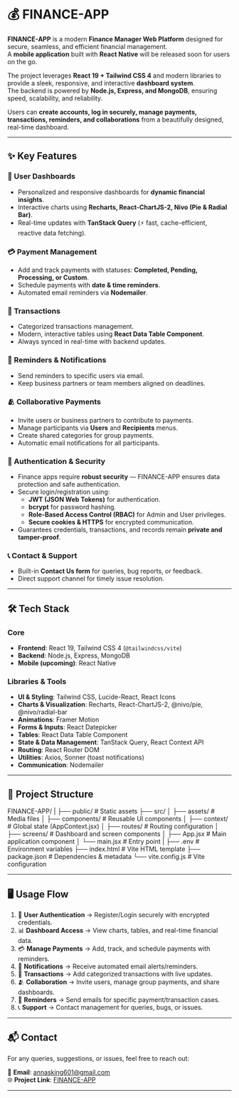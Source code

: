 # 💰 FINANCE-APP

**FINANCE-APP** is a modern **Finance Manager Web Platform** designed for secure, seamless, and efficient financial management.  
A **mobile application** built with **React Native** will be released soon for users on the go.  

The project leverages **React 19 + Tailwind CSS 4** and modern libraries to provide a sleek, responsive, and interactive **dashboard system**.  
The backend is powered by **Node.js, Express, and MongoDB**, ensuring speed, scalability, and reliability.  

Users can **create accounts, log in securely, manage payments, transactions, reminders, and collaborations** from a beautifully designed, real-time dashboard.  

---

## ✨ Key Features

### 👤 User Dashboards
- Personalized and responsive dashboards for **dynamic financial insights**.  
- Interactive charts using **Recharts, React-ChartJS-2, Nivo (Pie & Radial Bar)**.  
- Real-time updates with **TanStack Query** (⚡ fast, cache-efficient, reactive data fetching).

### 💳 Payment Management
- Add and track payments with statuses: **Completed, Pending, Processing, or Custom**.  
- Schedule payments with **date & time reminders**.  
- Automated email reminders via **Nodemailer**.  

### 💱 Transactions
- Categorized transactions management.  
- Modern, interactive tables using **React Data Table Component**.  
- Always synced in real-time with backend updates.

### 📧 Reminders & Notifications
- Send reminders to specific users via email.  
- Keep business partners or team members aligned on deadlines.

### 🫂 Collaborative Payments
- Invite users or business partners to contribute to payments.  
- Manage participants via **Users** and **Recipients** menus.  
- Create shared categories for group payments.  
- Automatic email notifications for all participants.

### 🔐 Authentication & Security
- Finance apps require **robust security** — FINANCE-APP ensures data protection and safe authentication.  
- Secure login/registration using:  
  - **JWT (JSON Web Tokens)** for authentication.  
  - **bcrypt** for password hashing.  
  - **Role-Based Access Control (RBAC)** for Admin and User privileges.  
  - **Secure cookies & HTTPS** for encrypted communication.  
- Guarantees credentials, transactions, and records remain **private and tamper-proof**.

### 📞 Contact & Support
- Built-in **Contact Us form** for queries, bug reports, or feedback.  
- Direct support channel for timely issue resolution.

---

## 🛠️ Tech Stack

### Core
- **Frontend**: React 19, Tailwind CSS 4 (`@tailwindcss/vite`)  
- **Backend**: Node.js, Express, MongoDB  
- **Mobile (upcoming)**: React Native  

### Libraries & Tools
- **UI & Styling**: Tailwind CSS, Lucide-React, React Icons  
- **Charts & Visualization**: Recharts, React-ChartJS-2, @nivo/pie, @nivo/radial-bar  
- **Animations**: Framer Motion  
- **Forms & Inputs**: React Datepicker  
- **Tables**: React Data Table Component  
- **State & Data Management**: TanStack Query, React Context API  
- **Routing**: React Router DOM  
- **Utilities**: Axios, Sonner (toast notifications)  
- **Communication**: Nodemailer  

---

## 📂 Project Structure

FINANCE-APP/
|
├── public/ # Static assets
├── src/
│ ├── assets/ # Media files
│ ├── components/ # Reusable UI components
│ ├── context/ # Global state (AppContext.jsx)
│ ├── routes/ # Routing configuration
│ ├── screens/ # Dashboard and screen components
│ ├── App.jsx # Main application component
│ └── main.jsx # Entry point
|
├── .env # Environment variables
├── index.html # Vite HTML template
├── package.json # Dependencies & metadata
└── vite.config.js # Vite configuration

---

## 🖥️ Usage Flow

1. 🔑 **User Authentication** → Register/Login securely with encrypted credentials.  
2. 📊 **Dashboard Access** → View charts, tables, and real-time financial data.  
3. 💳 **Manage Payments** → Add, track, and schedule payments with reminders.  
4. 🔔 **Notifications** → Receive automated email alerts/reminders.  
5. 💱 **Transactions** → Add categorized transactions with live updates.  
6. 🫂 **Collaboration** → Invite users, manage group payments, and share dashboards.  
7. 📧 **Reminders** → Send emails for specific payment/transaction cases.  
8. 📞 **Support** → Contact management for queries, bugs, or issues.  

---

## 📬 Contact

For any queries, suggestions, or issues, feel free to reach out:  

📧 **Email**: annasking601@gmail.com  
🌐 **Project Link**: [FINANCE-APP](https://finance-manage-kappa.vercel.app/)

---
